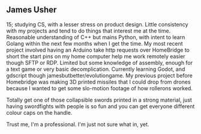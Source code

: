 ## James Usher
15; studying CS, with a lesser stress on product design. Little consistency with my projects and tend to do things that interest me at the time. Reasonable understanding of C++ but mains Python, with intent to learn Golang within the next few months when I get the time. My most recent project involved having an Arduino take http requests over HomeBridge to short the start pins on my home computer help me work remotely easier though SFTP or RDP. Limited but some knowledge of assembly, enough for a text game or very basic decomplication. Currently learning Godot, and gdscript though jamesbutbetter/evolutiongame. My previous project before Homebridge was making 3D printed missiles that I could drop from drones because I wanted to get some slo-motion footage of how rollerons worked.

Totally get one of those collapsible swords printed in a strong material, just having swordfights with people is so fun and you can get everyone different colour caps on the handle.

Trust me, I'm a professional. I'm just not sure what in, yet.
<!--
**JamesButBetter/JamesButBetter** is a ✨ _special_ ✨ repository because its `README.md` (this file) appears on your GitHub profile.

Here are some ideas to get you started:

- 🔭 I’m currently working on ...
- 🌱 I’m currently learning ...
- 👯 I’m looking to collaborate on ...
- 🤔 I’m looking for help with ...
- 💬 Ask me about ...
- 📫 How to reach me: ...
- 😄 Pronouns: ...
- ⚡ Fun fact: ...
-->
